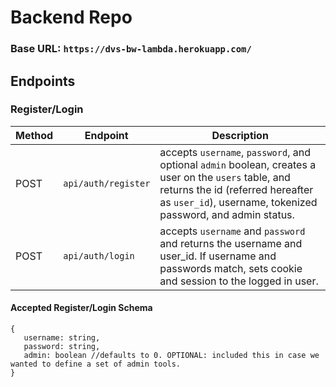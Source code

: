 # Backend Repo

### Base URL: `https://dvs-bw-lambda.herokuapp.com/`

## Endpoints

 ### Register/Login
 Method | Endpoint | Description 
 ------ | -------- | -----------
 POST | `api/auth/register` | accepts `username`, `password`, and optional `admin` boolean, creates a user on the `users` table, and returns the id (referred hereafter as `user_id`), username, tokenized password, and admin status. 
 POST | `api/auth/login` | accepts `username` and `password` and returns the username and user_id. If username and passwords match, sets cookie and session to the logged in user.

 #### Accepted Register/Login Schema
 ```
{
    username: string,
    password: string,
    admin: boolean //defaults to 0. OPTIONAL: included this in case we wanted to define a set of admin tools.
}
 ```
